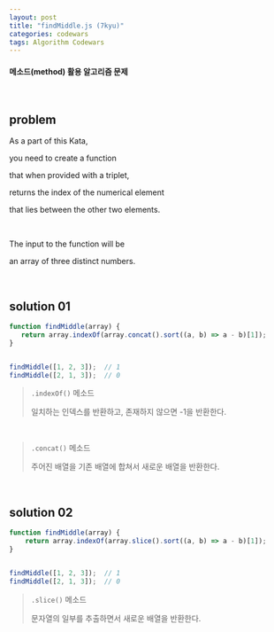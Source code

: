 ```yaml
---
layout: post
title: "findMiddle.js (7kyu)"
categories: codewars
tags: Algorithm Codewars
---
```


#### 메소드(method) 활용 알고리즘 문제

<br>

## problem

As a part of this Kata,

you need to create a function

that when provided with a triplet,

returns the index of the numerical element

that lies between the other two elements.

<br>

The input to the function will be

an array of three distinct numbers.

<br>

## solution 01

```javascript
function findMiddle(array) {
   return array.indexOf(array.concat().sort((a, b) => a - b)[1]);
}


findMiddle([1, 2, 3]);	// 1
findMiddle([2, 1, 3]);	// 0
```

> `.indexOf()` 메소드
>
> 일치하는 인덱스를 반환하고, 존재하지 않으면 -1을 반환한다.

<br>

> `.concat()` 메소드
>
> 주어진 배열을 기존 배열에 합쳐서 새로운 배열을 반환한다.

<br>

## solution 02

```javascript
function findMiddle(array) {
	return array.indexOf(array.slice().sort((a, b) => a - b)[1]);
}


findMiddle([1, 2, 3]);	// 1
findMiddle([2, 1, 3]);	// 0
```

> `.slice()` 메소드
>
> 문자열의 일부를 추출하면서 새로운 배열을 반환한다.

<br>